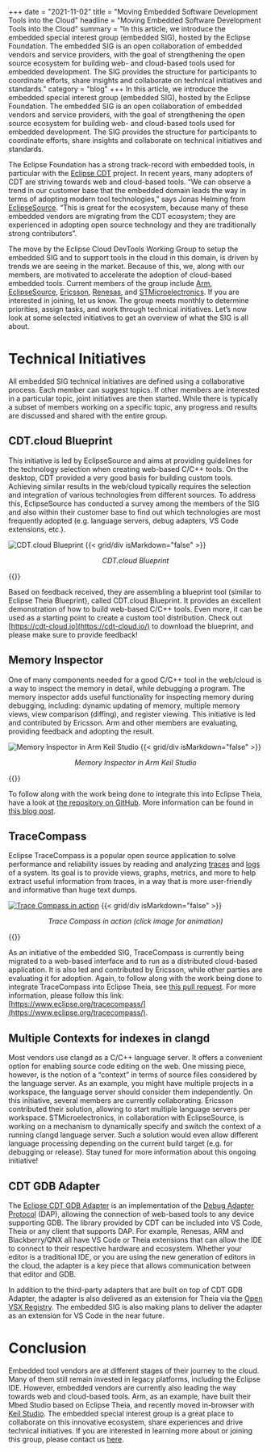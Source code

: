 +++
date = "2021-11-02"
title = "Moving Embedded Software Development Tools into the Cloud"
headline = "Moving Embedded Software Development Tools into the Cloud"
summary = "In this article, we introduce the embedded special interest group (embedded SIG), hosted by the Eclipse Foundation. The embedded SIG is an open collaboration of embedded vendors and service providers, with the goal of strengthening the open source ecosystem for building web- and cloud-based tools used for embedded development. The SIG provides the structure for participants to coordinate efforts, share insights and collaborate on technical initiatives and standards."
category = "blog"
+++
In this article, we introduce the embedded special interest group (embedded SIG), hosted by the Eclipse Foundation. The embedded SIG is an open collaboration of embedded vendors and service providers, with the goal of strengthening the open source ecosystem for building web- and cloud-based tools used for embedded development. The SIG provides the structure for participants to coordinate efforts, share insights and collaborate on technical initiatives and standards.

The Eclipse Foundation has a strong track-record with embedded tools, in particular with the [Eclipse CDT](https://www.eclipse.org/cdt/) project. In recent years, many adopters of CDT are striving towards web and cloud-based tools. “We can observe a trend in our customer base that the embedded domain  leads the way in terms of adopting modern tool technologies,” says Jonas Helming from [EclipseSource](https://eclipsesource.com/technology/c-c-tooling/). “This is great for the ecosystem, because many of these embedded vendors are migrating from the CDT ecosystem; they are experienced in adopting open source technology and they are traditionally strong contributors”.

The move by the Eclipse Cloud DevTools Working Group to setup the embedded SIG and to support tools in the cloud in this domain, is driven by trends we are seeing in the market. Because of this, we, along with our members, are motivated to accelerate the adoption of cloud-based embedded tools. Current members of the group include [Arm](https://www.arm.com/), [EclipseSource](https://eclipsesource.com/), [Ericsson](https://www.ericsson.com/en), [Renesas](https://www.renesas.com/), and [STMicroelectronics](https://www.st.com/content/st_com/en.html). If you are interested in joining, let us know. The group meets monthly to determine priorities, assign tasks, and work through technical initiatives. Let’s now look at some selected initiatives to get an overview of what the SIG is all about.

# Technical Initiatives
All embedded SIG technical initiatives are defined using a collaborative process. Each member can suggest topics. If other members are interested in a particular topic, joint initiatives are then started. While there is typically a subset of members working on a specific topic, any progress and results are discussed and shared with the entire group.

## CDT.cloud Blueprint
This initiative is led by EclipseSource and aims at providing guidelines for the technology selection when creating web-based C/C++ tools. On the desktop, CDT provided a very good basis for building custom tools. Achieving similar results in the web/cloud typically requires the selection and integration of various technologies from different sources. To address this, EclipseSource has conducted a survey among the members of the SIG and also within their customer base to find out which technologies are most frequently adopted (e.g. language servers, debug adapters, VS Code extensions, etc.).

![CDT.cloud Blueprint](images/image3.gif)
{{< grid/div isMarkdown="false" >}}
<p style="text-align: center; font-style: italic;">
CDT.cloud Blueprint
</p>
{{</ grid/div >}}

Based on feedback received, they are assembling a blueprint tool (similar to Eclipse Theia Blueprint), called CDT.cloud Blueprint. It provides an excellent demonstration of how to build web-based C/C++ tools. Even more, it can be used as a starting point to create a custom tool distribution. Check out [https://cdt-cloud.io](https://cdt-cloud.io/) to download the blueprint, and please make sure to provide feedback!

## Memory Inspector
One of many components needed for a good C/C++ tool in the web/cloud is a way to inspect the memory in detail, while debugging a program. The memory inspector adds useful functionality for inspecting memory during debugging, including: dynamic updating of memory, multiple memory views, view comparison (diffing), and register viewing. This initiative is led and contributed by Ericsson. Arm and other members are evaluating, providing feedback and adopting the result.

![Memory Inspector in Arm Keil Studio](images/image2.png)
{{< grid/div isMarkdown="false" >}}
<p style="text-align: center; font-style: italic;">
Memory Inspector in Arm Keil Studio
</p>
{{</ grid/div >}}

To follow along with the work being done to integrate this into Eclipse Theia, have a look at [the repository on GitHub](https://github.com/theia-ide/theia-trace-extension/). More information can be found in [this blog post](https://blogs.eclipse.org/post/brian-king/memory-inspector-debugger-theia).

## TraceCompass
Eclipse TraceCompass is a popular open source application to solve performance and reliability issues by reading and analyzing [traces](https://en.wikipedia.org/wiki/Tracing_(software)) and [logs](https://en.wikipedia.org/wiki/Logfile) of a system. Its goal is to provide views, graphs, metrics, and more to help extract useful information from traces, in a way that is more user-friendly and informative than huge text dumps.

[![Trace Compass in action](images/tracecompass.png)](images/tracecompass.gif)
{{< grid/div isMarkdown="false" >}}
<p style="text-align: center; font-style: italic;">
Trace Compass in action (click image for animation)
</p>
{{</ grid/div >}}

As an initiative of the embedded SIG, TraceCompass is currently being migrated to a web-based interface and to run as a distributed cloud-based application. It is also led and contributed by Ericsson, while other parties are evaluating it for adoption.
Again, to follow along with the work being done to integrate TraceCompass into Eclipse Theia, see [this pull request](https://github.com/eclipse-theia/theia-cpp-extensions/pull/119). For more information, please follow this link: [https://www.eclipse.org/tracecompass/](https://www.eclipse.org/tracecompass/). 

## Multiple Contexts for indexes in clangd
Most vendors use clangd as a C/C++ language server. It offers a convenient option for enabling source code editing on the web. One missing piece, however, is the notion of a “context” in terms of source files considered by the language server. As an example, you might have multiple projects in a workspace, the language server should consider them independently. On this initiative, several members are currently collaborating. Ericsson contributed their solution, allowing to start multiple language servers per workspace. STMicroelectronics, in collaboration with EclipseSource, is working on a mechanism to dynamically specify and switch the context of a running clangd language server. Such a solution would even allow different language processing depending on the current build target (e.g. for debugging or release). Stay tuned for more information about this ongoing initiative!

## CDT GDB Adapter
The [Eclipse CDT GDB Adapter](https://github.com/eclipse-cdt/cdt-gdb-adapter) is an implementation of the [Debug Adapter Protocol](https://microsoft.github.io/debug-adapter-protocol/) (DAP), allowing the connection of web-based tools to any device supporting GDB. The library provided by CDT can be included into VS Code, Theia or any client that supports DAP. For example, Renesas, ARM and Blackberry/QNX all have VS Code or Theia extensions that can allow the IDE to connect to their respective hardware and ecosystem. Whether your editor is a traditional IDE, or you are using the new generation of editors in the cloud, the adapter is a key piece that allows communication between that editor and GDB.

In addition to the third-party adapters that are built on top of CDT GDB Adapter, the adapter is also delivered as an extension for Theia via the [Open VSX Registry](https://open-vsx.org/extension/eclipse-cdt/cdt-gdb-vscode). The embedded SIG is also making plans to deliver the adapter as an extension for VS Code in the near future.

# Conclusion
Embedded tool vendors are at different stages of their journey to the cloud. Many of them still remain invested in legacy platforms, including the Eclipse IDE. However, embedded vendors are currently also leading the way towards web and cloud-based tools. Arm, as an example, have built their Mbed Studio based on Eclipse Theia, and recently moved in-browser with [Keil Studio](https://www.keil.arm.com/). The embedded special interest group is a great place to collaborate on this innovative ecosystem, share experiences and drive technical initiatives. If you are interested in learning more about or joining this group, please contact us [here](https://forms.gle/2mzFBqhB3AscjkPMA).

